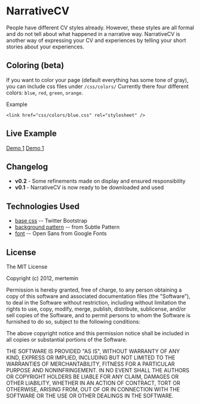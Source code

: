 # NarrativeCV
People have different CV styles already. However, these styles are all formal and do not tell about what happened in a narrative way. NarrativeCV is another way of expressing your CV and experiences by telling your short stories about your experiences.

## Coloring (beta)
If you want to color your page (default everything has some tone of gray), you can include css files under ```/css/colors/``` Currently there four different colors: ```blue```, ```red```, ```green```, ```orange```.

Example
```
<link href="css/colors/blue.css" rel="stylesheet" />
```

## Live Example
[Demo 1](http://mertemin.github.com/narrative-cv/)
[Demo 1](http://mertemin.github.com/narrative-cv/index2.html)

## Changelog
* **v0.2** - Some refinements made on display and ensured responsibility
* **v0.1** - NarrativeCV is now ready to be downloaded and used

## Technologies Used
* [base css](http://twitter.github.com/bootstrap/) -- Twitter Bootstrap
* [background pattern](http://subtlepatterns.com) -- from Subtle Pattern
* [font](http://www.google.com/webfonts/specimen/Open+Sans) -- Open Sans from Google Fonts

## License

The MIT License

Copyright (c) 2012, mertemin

Permission is hereby granted, free of charge, to any person obtaining a copy
of this software and associated documentation files (the "Software"), to deal
in the Software without restriction, including without limitation the rights
to use, copy, modify, merge, publish, distribute, sublicense, and/or sell
copies of the Software, and to permit persons to whom the Software is
furnished to do so, subject to the following conditions:

The above copyright notice and this permission notice shall be included in
all copies or substantial portions of the Software.

THE SOFTWARE IS PROVIDED "AS IS", WITHOUT WARRANTY OF ANY KIND, EXPRESS OR
IMPLIED, INCLUDING BUT NOT LIMITED TO THE WARRANTIES OF MERCHANTABILITY,
FITNESS FOR A PARTICULAR PURPOSE AND NONINFRINGEMENT. IN NO EVENT SHALL THE
AUTHORS OR COPYRIGHT HOLDERS BE LIABLE FOR ANY CLAIM, DAMAGES OR OTHER
LIABILITY, WHETHER IN AN ACTION OF CONTRACT, TORT OR OTHERWISE, ARISING FROM,
OUT OF OR IN CONNECTION WITH THE SOFTWARE OR THE USE OR OTHER DEALINGS IN
THE SOFTWARE.

